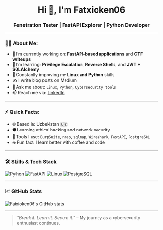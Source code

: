 <h1 align="center">Hi 👋, I'm Fatxioken06</h1>
<h3 align="center">Penetration Tester | FastAPI Explorer | Python Developer</h3>

---

### 👨‍💻 About Me:

- 🔭 I’m currently working on: **FastAPI-based applications** and **CTF writeups**
- 🌱 I’m learning: **Privilege Escalation**, **Reverse Shells**, and **JWT + SQLAlchemy**
- 🧠 Constantly improving my **Linux and Python** skills
- ✍️ I write blog posts on [Medium](https://medium.com)
- 💬 Ask me about: `Linux`, `Python`, `Cybersecurity tools`
- 📫 Reach me via: [LinkedIn](https://linkedin.com)

---

### ⚡ Quick Facts:

- 🌐 Based in: Uzbekistan 🇺🇿  
- 🛡 Learning ethical hacking and network security  
- 🧰 Tools I use: `BurpSuite`, `nmap`, `sqlmap`, `Wireshark`, `FastAPI`, `PostgreSQL`
- ☕ Fun fact: I learn better with coffee and code

---

### 🛠️ Skills & Tech Stack

![Python](https://img.shields.io/badge/Python-3670A0?style=for-the-badge&logo=python&logoColor=ffdd54)
![FastAPI](https://img.shields.io/badge/FastAPI-005571?style=for-the-badge&logo=fastapi)
![Linux](https://img.shields.io/badge/Linux-FCC624?style=for-the-badge&logo=linux&logoColor=black)
![PostgreSQL](https://img.shields.io/badge/PostgreSQL-316192?style=for-the-badge&logo=postgresql&logoColor=white)

---

### 📈 GitHub Stats

![Fatxioken06's GitHub stats](https://github-readme-stats.vercel.app/api?username=fatxioken06&show_icons=true&theme=tokyonight)

---

> _"Break it. Learn it. Secure it."_ – My journey as a cybersecurity enthusiast continues.
